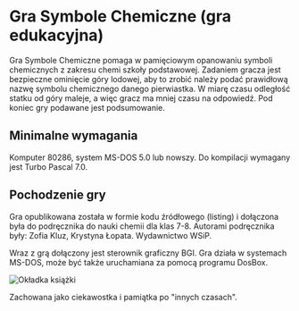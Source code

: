 Gra Symbole Chemiczne (gra edukacyjna)
======================================

Gra Symbole Chemiczne pomaga w pamięciowym opanowaniu symboli chemicznych z zakresu chemi szkoły podstawowej. Zadaniem gracza jest bezpieczne ominięcie góry lodowej, aby to zrobić należy podać prawidłową nazwę symbolu chemicznego danego pierwiastka. W miarę czasu odległość statku od góry maleje, a więc gracz ma mniej czasu na odpowiedź. Pod koniec gry podawane jest podsumowanie.

Minimalne wymagania
-------------------

Komputer 80286, system MS-DOS 5.0 lub nowszy.
Do kompilacji wymagany jest Turbo Pascal 7.0.

Pochodzenie gry
---------------

Gra opublikowana została w formie kodu źródłowego (listing) i dołączona była do podręcznika do nauki chemii dla klas 7-8. Autorami podręcznika były: Zofia Kluz, Krystyna Łopata. Wydawnictwo WSiP.

Wraz z grą dołączony jest sterownik graficzny BGI. Gra działa w systemach MS-DOS, może być także uruchamiana za pomocą programu DosBox.

![Okładka książki](https://github.com/clash82/symbole-chemiczne/blob/master/okladka.jpg)

Zachowana jako ciekawostka i pamiątka po "innych czasach".